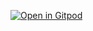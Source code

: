 [![Open in Gitpod](https://gitpod.io/button/open-in-gitpod.svg)](https://gitpod.io/#https://github.com/InExSu/Google-Apps-Script-CLASP)
